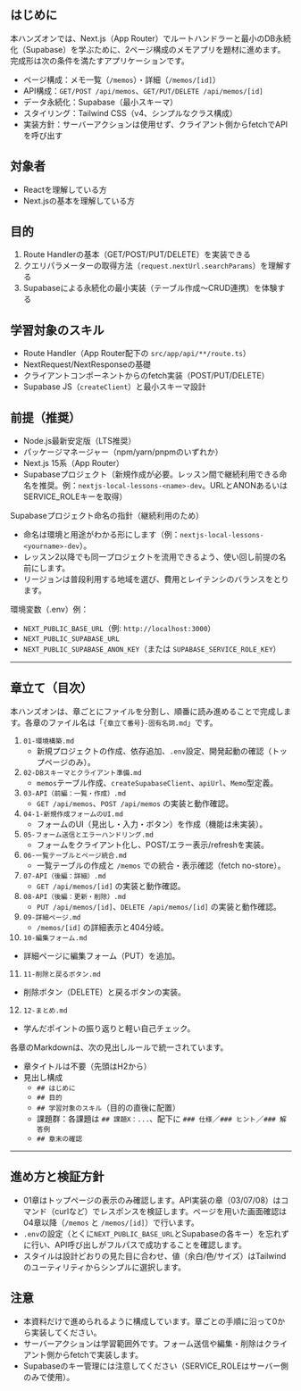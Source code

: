 ## はじめに

本ハンズオンでは、Next.js（App Router）でルートハンドラーと最小のDB永続化（Supabase）を学ぶために、2ページ構成のメモアプリを題材に進めます。完成形は次の条件を満たすアプリケーションです。

- ページ構成：メモ一覧（`/memos`）・詳細（`/memos/[id]`）
- API構成：`GET/POST /api/memos`、`GET/PUT/DELETE /api/memos/[id]`
- データ永続化：Supabase（最小スキーマ）
- スタイリング：Tailwind CSS（v4、シンプルなクラス構成）
- 実装方針：サーバーアクションは使用せず、クライアント側からfetchでAPIを呼び出す

## 対象者

- Reactを理解している方
- Next.jsの基本を理解している方

## 目的

1. Route Handlerの基本（GET/POST/PUT/DELETE）を実装できる
2. クエリパラメーターの取得方法（`request.nextUrl.searchParams`）を理解する
3. Supabaseによる永続化の最小実装（テーブル作成〜CRUD連携）を体験する

## 学習対象のスキル

- Route Handler（App Router配下の `src/app/api/**/route.ts`）
- NextRequest/NextResponseの基礎
- クライアントコンポーネントからのfetch実装（POST/PUT/DELETE）
- Supabase JS（`createClient`）と最小スキーマ設計

## 前提（推奨）

- Node.js最新安定版（LTS推奨）
- パッケージマネージャー（npm/yarn/pnpmのいずれか）
- Next.js 15系（App Router）
- Supabaseプロジェクト（新規作成が必要。レッスン間で継続利用できる命名を推奨。例：`nextjs-local-lessons-<name>-dev`。URLとANONあるいはSERVICE_ROLEキーを取得）

Supabaseプロジェクト命名の指針（継続利用のため）

- 命名は環境と用途がわかる形にします（例：`nextjs-local-lessons-<yourname>-dev`）。
- レッスン2以降でも同一プロジェクトを流用できるよう、使い回し前提の名前にします。
- リージョンは普段利用する地域を選び、費用とレイテンシのバランスをとります。

環境変数（.env）例：

- `NEXT_PUBLIC_BASE_URL`（例: `http://localhost:3000`）
- `NEXT_PUBLIC_SUPABASE_URL`
- `NEXT_PUBLIC_SUPABASE_ANON_KEY`（または `SUPABASE_SERVICE_ROLE_KEY`）

---

## 章立て（目次）

本ハンズオンは、章ごとにファイルを分割し、順番に読み進めることで完成します。各章のファイル名は「`{章立て番号}-固有名詞.md`」です。

1. `01-環境構築.md`
   - 新規プロジェクトの作成、依存追加、`.env`設定、開発起動の確認（トップページのみ）。
2. `02-DBスキーマとクライアント準備.md`
   - `memos`テーブル作成、`createSupabaseClient`、`apiUrl`、`Memo`型定義。
3. `03-API（前編：一覧・作成）.md`
   - `GET /api/memos`、`POST /api/memos` の実装と動作確認。
4. `04-1-新規作成フォームのUI.md`
   - フォームのUI（見出し・入力・ボタン）を作成（機能は未実装）。
5. `05-フォーム送信とエラーハンドリング.md`
   - フォームをクライアント化し、POST/エラー表示/refreshを実装。
6. `06-一覧テーブルとページ統合.md`
   - 一覧テーブルの作成と `/memos` での統合・表示確認（fetch no-store）。
7. `07-API（後編：詳細）.md`
   - `GET /api/memos/[id]` の実装と動作確認。
8. `08-API（後編：更新・削除）.md`
   - `PUT /api/memos/[id]`、`DELETE /api/memos/[id]` の実装と動作確認。
9. `09-詳細ページ.md`
   - `/memos/[id]` の詳細表示と404分岐。
10. `10-編集フォーム.md`
   - 詳細ページに編集フォーム（PUT）を追加。
11. `11-削除と戻るボタン.md`
   - 削除ボタン（DELETE）と戻るボタンの実装。
12. `12-まとめ.md`
   - 学んだポイントの振り返りと軽い自己チェック。

各章のMarkdownは、次の見出しルールで統一されています。

- 章タイトルは不要（先頭はH2から）
- 見出し構成
  - `## はじめに`
  - `## 目的`
  - `## 学習対象のスキル`（目的の直後に配置）
  - 課題群：各課題は `## 課題X：...`、配下に `### 仕様`／`### ヒント`／`### 解答例`
  - `## 章末の確認`

---

## 進め方と検証方針

- 01章はトップページの表示のみ確認します。API実装の章（03/07/08）はコマンド（curlなど）でレスポンスを検証します。ページを用いた画面確認は04章以降（`/memos` と `/memos/[id]`）で行います。
- `.env`の設定（とくに`NEXT_PUBLIC_BASE_URL`とSupabaseの各キー）を忘れずに行い、API呼び出しがフルパスで成功することを確認します。
- スタイルは設計どおりの見た目に合わせ、値（余白/色/サイズ）はTailwindのユーティリティからシンプルに選択します。

## 注意

- 本資料だけで進められるように構成しています。章ごとの手順に沿って0から実装してください。
- サーバーアクションは学習範囲外です。フォーム送信や編集・削除はクライアント側からfetchで実装します。
- Supabaseのキー管理には注意してください（SERVICE_ROLEはサーバー側のみで使用）。
